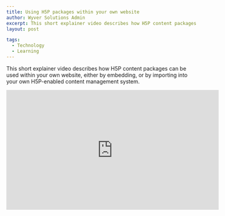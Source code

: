 ```yaml
---
title: Using H5P packages within your own website
author: Wyver Solutions Admin
excerpt: This short explainer video describes how H5P content packages can be used within your own website, either by embedding, or by importing into your own H5P-enabled content management system.
layout: post

tags:
  - Technology
  - Learning
---
```

This short explainer video describes how H5P content packages can be used within your own website, either by embedding, or by importing into your own H5P-enabled content management system.

<iframe width="560" height="315" src="https://www.youtube.com/embed/AZiapXtsnX8" frameborder="0" allowfullscreen="allowfullscreen">&nbsp;</iframe>
